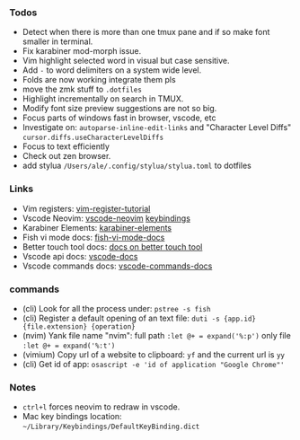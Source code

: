 ### Todos

- Detect when there is more than one tmux pane and if so make font smaller in terminal.
- Fix karabiner mod-morph issue.
- Vim highlight selected word in visual but case sensitive.
- Add `-` to word delimiters on a system wide level.
- Folds are now working integrate them pls
- move the zmk stuff to `.dotfiles`
- Highlight incrementally on search in TMUX.
- Modify font size preview suggestions are not so big.
- Focus parts of windows fast in browser, vscode, etc
- Investigate on: `autoparse-inline-edit-links` and "Character Level Diffs" `cursor.diffs.useCharacterLevelDiffs`
- Focus to text efficiently
- Check out zen browser.
- add stylua `/Users/ale/.config/stylua/stylua.toml` to dotfiles

### Links

- Vim registers:
  [vim-register-tutorial](https://www.barbarianmeetscoding.com/boost-your-coding-fu-with-vscode-and-vim/copy-paste/)
- Vscode Neovim:
  [vscode-neovim]("https://marketplace.visualstudio.com/items?itemName=asvetliakov.vscode-neovim")
  [keybindings]("https://marketplace.visualstudio.com/items?itemName=asvetliakov.vscode-neovim#explorerlist-navigation-bindings")
- Karabiner Elements:
  [karabiner-elements]("https://karabiner-elements.pqrs.org/docs/")
- Fish vi mode docs:
  [fish-vi-mode-docs]("https://fishshell.com/docs/current/interactive.html#command-mode")
- Better touch tool docs:
  [docs on better touch tool]("https://docs.folivora.ai/")
- Vscode api docs:
  [vscode-docs]("https://code.visualstudio.com/api/references/vscode-api")
- Vscode commands docs:
  [vscode-commands-docs]("https://code.visualstudio.com/api/references/commands")

### commands

- (cli) Look for all the process under: `pstree -s fish`
- (cli) Register a default opening of an text file: `duti -s {app.id} {file.extension} {operation}`
- (nvim) Yank file name "nvim": full path `:let @+ = expand('%:p')` only file `:let @+ = expand('%:t')`
- (vimium) Copy url of a website to clipboard: `yf` and the current url is `yy`
- (cli) Get id of app: `osascript -e 'id of application "Google Chrome"'`

### Notes

- `ctrl+l` forces neovim to redraw in vscode.
- Mac key bindings location: `~/Library/Keybindings/DefaultKeyBinding.dict`
